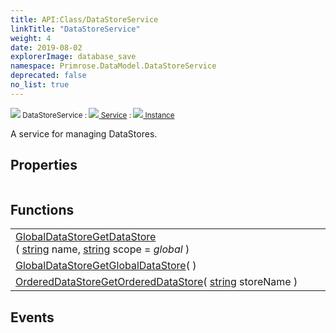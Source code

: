 ```yaml
---
title: API:Class/DataStoreService
linkTitle: "DataStoreService"
weight: 4
date: 2019-08-02
explorerImage: database_save
namespace: Primrose.DataModel.DataStoreService
deprecated: false
no_list: true
---
```

<small class="inheritance">
<span class="" href="/docs/api-reference/Class/DataStoreService"><img src="/icons/silk/database_save.png"/>&nbsp;DataStoreService</span>&nbsp;:&nbsp;<a class="" href="/docs/api-reference/Class/Service"><img src="/icons/silk/default.png"/>&nbsp;Service</a>&nbsp;:&nbsp;<a class="" href="/docs/api-reference/Class/Instance"><img src="/icons/silk/default.png"/>&nbsp;Instance</a></small>
<p class="summary">

A service for managing DataStores.

</p>
 
## Properties
 
<table class="studiohide">
<tbody>
</tbody>
</table>
 
## Functions
 
<table class="studiohide">
<tbody>
<tr class="function-row ">
<td style="vertical-align:top;white-space:normal;">
<div>
<a class="type" href="/docs/api-reference/Class/GlobalDataStore">GlobalDataStore</a><span class="method-body" style="text-indent: -2em;"><a class="method-name  " href="GetDataStore">GetDataStore</a></span><span style="display: inline-block">( <span class="param" style="white-space: nowrap"><a class="type" href="/docs/api-reference/System/string">string</a> name, <a class="type" href="/docs/api-reference/System/string">string</a> scope = <i>global</i></span> )</span></span></div></td>
<td style="vertical-align:top;white-space:normal;">
</td>
</tr>

<tr class="function-row ">
<td style="vertical-align:top;white-space:normal;">
<div>
<a class="type" href="/docs/api-reference/Class/GlobalDataStore">GlobalDataStore</a><span class="method-body" style="text-indent: -2em;"><a class="method-name  " href="GetGlobalDataStore">GetGlobalDataStore</a></span><span style="display: inline-block">( <span class="param" style="white-space: nowrap"></span> )</span></span></div></td>
<td style="vertical-align:top;white-space:normal;">
</td>
</tr>

<tr class="function-row ">
<td style="vertical-align:top;white-space:normal;">
<div>
<a class="type" href="/docs/api-reference/Class/OrderedDataStore">OrderedDataStore</a><span class="method-body" style="text-indent: -2em;"><a class="method-name  " href="GetOrderedDataStore">GetOrderedDataStore</a></span><span style="display: inline-block">( <span class="param" style="white-space: nowrap"><a class="type" href="/docs/api-reference/System/string">string</a> storeName</span> )</span></span></div></td>
<td style="vertical-align:top;white-space:normal;">
</td>
</tr>

</tbody>
</table>
 
## Events
 
<table class="studiohide">
<tbody>
</tbody>
</table>
<b>
</b>
<div class="inheritors">
<ul class="root">
</ul>
</div>
